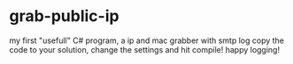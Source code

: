 # grab-public-ip
my first "usefull" C# program, a ip and mac grabber with smtp log
copy the code to your solution, change the settings and hit compile! happy logging!
